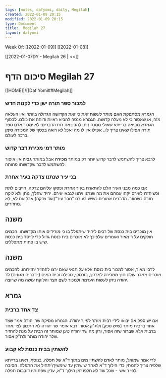 ```yaml
---
tags: [notes, dafyomi, daily, Megilah] 
created: 2022-01-09 20:15
modified: 2022-01-09 20:15
type: Document
title:  Megilah 27
layout: dafyomi
---
```

Week Of: [[2022-01-09]]
[[2022-01-08]]

[[2022-01-07DY - Megilah 26 | <<]] 

# סיכום הדף  Megilah 27

[[HOME]]/[[Daf Yomi##Megilah]]

### למכור ספר תורה ישן כדי לקנות חדש
הגמרא מסתפקת האם מותר לעשות זאת כי זאת הקדושה הגדולה ביותר ואין העלאה מזה, או שאסור כי לא מעלה קדושה.
הגמרא מנסה להביא ראיות ודוחה את כולם. 
לבסוף הגמרא מביאה ברייתא שאולי ממנה ניתן להבין את רוח הדברים: לא ימכור אדם ספר תורה אפילו שאינו צריך לו.. אפילו אין לו מה יאכל לא רואה בכסף של המכירה סימן ברכה לעולם.
### מותר דמי מכירת דבר קדוש
לרבא צריך להשתמש לדבר קדוש יותר רק במותר **מכירה** אבל במותר **גביה** אין איסור להשתמש לדבר שקדושתו פחותה.

### בני עיר שנתנו צדקה בעיר אחרת
אם כמה מבני העיר הלכו להתארח בעיר אחרת ופסקו עליהם צדקה, חייבים לתת וכשיחזרו לעירם יקחו עמהם את מה שנתנו ויתנו לגבאי עירם. יחיד שהלך, נותן ולא לוקח חזרה כשחוזר.
הדברים אמורים כשיש בעירם "חבר עיר"(ועד צדקה) אבל אם לא, לא מחזירים.
## משנה
אין מוכרים בית כנסת של רבים ליחיד שיתפלל בו כי מורידים אותו מקדושתו. חכמים חולקים על ר מאיר ואומרים שלפיכך  לא מוכרים בית כנסת גדול כדי לייסד בית כנסת שיש בו פחות מתפללים. 
 
## משנה
לרבי מאיר, אסור למכור בית כנסת אלא על תנאי שאם ירצו להחזיר יחזירוהו. לחכמים מוכרים ממכר עולם חוץ ממכירה למרחץ, בורסקי, טבילה ובית המים (-דברים מגונים) לר יהודה ניתן לעשות הערמה ולמכור לשם חצר והלוקח עושה מה שרוצה.
## גמרא
### צד אחד ברבית
אם יש ספק אם יבואו לידי רבית מותר לפי ר יהודה. הגמרא מסיקה שר יהודה אמר שצד אחד ברבית מותר (שיש ספק) ולת"ק אסור.
רבא אומר שר יהודה לא התכוון לצד אחד ברבית אלא שברור שזה אסור, ורק מה שר יהודה טען שמותר זה רבית על מנת להחזיר שלר יהודה מותר ולת"ק אסור.

### להשתין בבית כנסת לא קבוע
לרי אמר שמואל, מותר לאדם להשתין מים בתוך ד"א של תפלה. בנוסף, ראינו ברייתא שלפיה צריך להמתין כדי הילוך ד"א לאחר שישתין עד שימשיך\יתחיל את התפלה. הסיבה לפי ר אשי - שכל עוד לא חלפו זמן הילוך ד"א, עדין שפתותיו דובבות תפלה.

